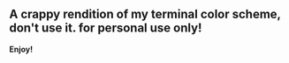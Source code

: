 ## A crappy rendition of my terminal color scheme, don't use it. for personal use only!

**Enjoy!**
